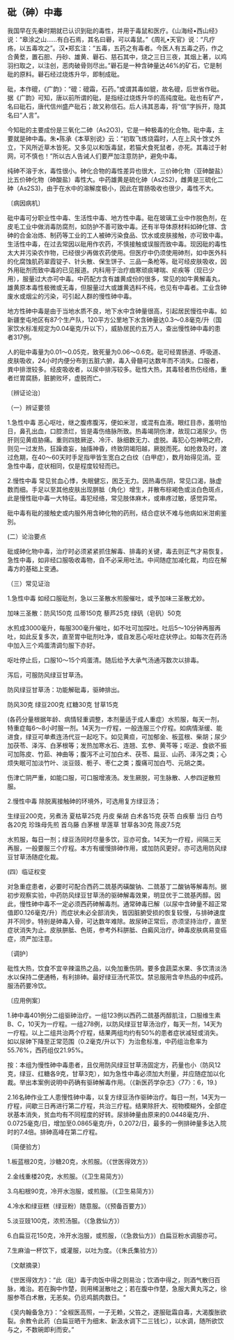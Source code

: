 ## 砒（砷）中毒

我国早在先秦时期就已认识到砒的毒性，并用于毒鼠和医疗。《山海经•西山经》说：“皋涂之山……有白石焉，其名曰礜，可以毒鼠。”《周礼•天官》说：“凡疗疡，以五毒攻之”。汉•郑玄注：“五毒，五药之有毒者。今医人有五毒之药，作之合黄堥，置石胆、丹砂、雄黄、礜石、慈石其中，烧之三日三夜，其烟上著，以鸡羽扫取之，以注创，恶肉破骨则尽出。”礜石是一种含砷量达46%的矿石，它是制砒的原料。礜石经过烧炼升华，即制成砒。

砒，本作磇，《广韵》：“磇：磇霜，石药。”或谓其毒如貔，故名磇，后世省作砒。据《广韵》可知，唐以前所谓的砒，是指经过烧炼升华的高纯度砒。砒也有矿产，名曰砒石，唐代信州盛产砒石；故又称信石。后人讳其恶毒，将“信”字拆开，隐其名曰“人言”。

今知砒的主要成份是三氧化二砷（As2O3)，它是一种极毒的化合物。砒中毒，主要就是砷中毒。朱•陈承《本草别说》云：“初取飞炼烧霜时，人在上风十馀丈外立，下风所近草木皆死。又多见以和饭毒鼠，若猫犬食死鼠者，亦死。其毒过于射网，可不慎也！”所以古人告诫人们要严加注意防护，避免中毒。 

纯砷不溶于水，毒性很小。砷化合物的毒性差异也很大，三价砷化物（亚砷酸盐）比五价砷化物（砷酸盐）毒性大。中药雄黄是硫化砷（As2S2)，雌黄是三硫化二砷（As2S3)，由于在水中的溶解度极小，因此在胃肠吸收也很少，毒性不大。

〔病因病机〕

砒中毒可分职业性中毒、生活性中毒、地方性中毒。砒在玻璃工业中作脱色剂，在皮毛工业中做消毒防腐剂，如防护不善可致中毒。还有半导体原材料如砷化镓、含砷的合金冶炼、制药等工业的工人被砷污染食品、饮水或皮肤接触，亦可致中毒。生活性中毒，在过去常因以砒用作农药，不慎接触或误服而致中毒。现因砒的毒性太大并污染农作物，已经很少再做农药使用。但医疗中仍须使用砷剂，如中医外科的化腐蚀肌药翠霞锭子、针头散、保生饼子、三品一条枪等。砒可经皮肤吸收，因外用砒剂而致中毒的已见报道。内科用于治疗痼寒顽痰哮喘、疟疾等（现已少用），服量过大亦可中毒。中药配方含有雄黄成份的很多，常见的如牛黄解毒丸，雄黄原本毒性极微或无毒，但服量过大或雄黄选料不纯，也见有中毒者。工业含砷废水或烟尘的污染，可引起人群的慢性砷中毒。

地方性砷中毒是由于当地水质不良，地下水中含砷量很高，引起居民慢徃中毒。如新疆奎屯地区有87个生产队，120平方公里地下水含砷量达0.3〜0.8毫克/升（国家饮水标准规定为0.04毫克/升以下），威胁居民约五万人，查出慢性砷中毒的患者317例。

人的砒中毒量为0.01〜0.05克，致死量为0.06〜0.6克。砒可经胃肠道、呼吸道、皮肤吸收，24小时内便分布到五脏六腑，毒入骨髓可达数年而不消失。口服者，粪中排泄较多。经皮吸收者，以尿中排泻较多。砒性大热，其毒轻者热伤经络，重者烂胃腐肠，脏腑败坏，虚脱而亡。

〔辨证论治〕

（一）辨证要领

1.急性中毒    恶心呕吐，继之腹疼腹泻，便如米泔，或混有血液。眼红目赤，羞明怕日，鼻孔出血，口腔溃烂，皆是毒伤络脉所致。热毒竭阴伤津，故现口渴尿少。伤肝则见黄疸胁痛。重则四肢厥逆、冷汗、脉细数无力、虚脱。毒犯心包神明之府，则见一过发热，狂躁谵妄，抽搐神昏，终致阴竭阳越，厥脱而死。如抢救及时，渡过危期，在40〜60天时手足指甲皆生宽白之白纹（白甲症），数月始得见消。亚急性中毒，症状相同，仅是程度较轻而已。

2.慢性中毒     常见贫血心悸，失眠健忘，困乏无力。因热毒伤阴，常见口渴，脉虚数而细。手足以至其他皮肤出现胼胝（角化）增生，并散布棕褐色或淡白色斑点，此是慢性砒中毒一大特征。毒犯经络，常见肢体麻木，或串疼过敏，感觉异常。

砒中毒有砒的接触史或内服外用含砷化物的药刑，结合症状不难与他病如米泔痢鉴別。

 (二）论治要点

砒或砷化物中毒，治疗时必须紧紧抓住解毒、排毒的关键，毒去则正气才易恢复。急性中毒，如非经口服吸收毒物，自不必采用吐法。中间随症加减化裁，均应在解毒方的基础上变通。

（三）常见证治

1.急性中毒        如经口服砒剂，急以三圣散水煎服催吐，或予加味三圣散尤妙。

加味三圣散：防风150克        瓜蒂150克      藜芦25克     绿矾（皂矾）50克

水煎成3000毫升，每服300毫升催吐，如不吐可加探吐。吐后5〜10分钟再服再吐，如此反复多次，直至胃中砒剂吐净，或自发恶心呕吐症状停止。如每次在药汤中加入三个鸡蛋清调匀服下亦好。

呕吐停止后，口服10〜15个鸡蛋清。随后给予大承气汤通泻数次以排毒。

泻后，可服防风绿豆甘草汤。

防风绿豆甘草汤：功能解砒毒，驱砷排出。

防风30克      绿豆200克      红糖30克     甘草15克

(各药分量根据年龄、病情轻重调整，本剂量适于成人重症）水煎服，每天一剂，特重症每6〜8小时服一剂。14天为一疗程，一般连服三个疗程。如病情渐缓、能进食，绿豆可单煮连汤代豆一起吃下。如见黄疸，可加郁金、板蓝根、柴胡；尿少加茯苓、泽泻、白茅根等；发热加寒水石、连翘、玄参、黄芩等；呕逆、食欲不振可加陈皮、竹茹、神曲等；腹泻不止可加白术、茯苓、扁豆、山药、泽泻之类；心烦失眠可加淡竹叶、淡豆豉、栀子、枣仁之类；腹痛可加白芍、元胡之类。

伤津亡阴严重，如能口服，可口服增液汤。发生厥脱，可生脉散、人参四逆散煎服。

2.慢性中毒        除脱离接触砷的环境外，可选用复方绿豆汤；

生绿豆200克，另煮汤       夏枯草25克      丹皮   柴胡   白术各15克     茯苓    白疾藜    当归    白芍各20克     珍珠母先煎    首乌藤  白茅根     旱莲草     甘草各30克    陈皮7.5克

水煎服，每日一剂；绿豆汤同时尽量多饮，豆亦可食。14天为一疗程，间隔三天再服，一般要服三个疗程。本方有缓慢排砷作用，或加防风更好。亦可选用防风绿豆甘草汤随症化裁。

(四）临证权变

对急重症患者，必要时可配合西药二巯基丙磺酸钠、二巯基丁二酸钠等解毒剂。据初步观察实验，中药防风绿豆甘草汤的驱砷解毒效果，明显优于二巯基丙醇。因此，慢性砷中毒不一定必须西药砷解毒剂。通常砷毒已解（以尿中含砷量不超正常值即0.126毫克/升）而症状未必全部消失，皆因脏腑受损的恢复较慢，与排砷速度并不同步。特别是砷毒入骨，可达数年难除。故尿砷正常后，亦须坚持治疗，直至症状消失为止。皮肤胼胝、色斑，参考外科胼胝、白癜风治疗。砷毒皮肤病易变癌症，须严加注意。

〔调护〕

砒性大热，饮食不宜辛辣温热之品，以免加重伤阴。要多食蔬菜水果、多饮清淡汤水以保持二便通畅，有利排砷。最好绿豆汤代茶饮。禁忌服用含辛热品的中成药。服汤药要冷饮。

〔应用例案〕

1.砷中毒401例分二组驱砷治疗。一组123例以西药二巯基丙醇肌注，口服维生素B、C，10天为一疗程。一组278例，以防风绿豆甘草汤治疗，每天一剂，14天为一疗程。以上二组共治两个疗程，结果两组均约有50%的患者症状减轻或消失。如以尿砷下降至正常范围（0.2毫克/升以下）为治愈标准，中药组治愈率为55.76%，西药组仅21.95%。

按：本组为慢性砷中毒患者，且仅用防风绿豆甘草汤固定方，药量也小（防风12克，绿豆、红糖各9克，甘草3克），如为急性中毒必须加大剂量，并应随症加以化裁。举出本案例说明中药确有驱砷解毒作用。（《新医药学杂志》〈77〉：6，19.)

2.16名砷作业工人患慢性砷中毒，以复方绿豆汤作驱砷治疗。每日一剂，14天为一疗程，间歇三日再进行第二疗程，共治三疗程。结果除肝大、视物模糊外，全部症状基本消失，贫血均有不同程度的好转。尿排砷量由原来的0.0448毫克/升、0.0725毫克/日，增加至0.0865毫克/升，0.2072/日，最多的一例排砷量多达入院时的7.4倍。排砷高峰在第二疗程。

〔简便验方〕

1.板蓝根20克，沙糖20克，水煎服。（《世医得效方》）

2.金线重楼20克，水煎服。（《卫生易简方》）

3.乌桕根90克，冷开水泡服，或煎服。（《卫生易简方》）

4.冷水和绿豆糕（绿豆粉）随意服。（《预备百要方》）

5.淡豆豉100克，浓煎汤服。（《急救仙方》）

6.白扁豆花150克，冷开水泡服，或煎服，（《急救仙方》）白扁豆粉水调服亦可。

7.生麻油一杯饮下，或灌服，以吐为度。（《朱氏集验方》）

〔文献摘录〕

《世医得效方》：“此（砒）毒于肉饭中得之则易治；饮酒中得之，则酒气散归百脉，难治。若在胸中作楚，则用稀涎散吐之；若在腹中作楚，急服大黄丸泻之，徐服参苓白术散，无恙矣。仍忌鸡鹅肉数日。“

《吴内翰备急方》：“全椒医高照，一子无赖，父笞之，遂服砒霜自毒，大渴腹胀欲裂。余教令此药（白扁豆晒干为细末、新汲水调下二三钱匕），以水调，随所欲饮与之，不数碗即利而安。”
